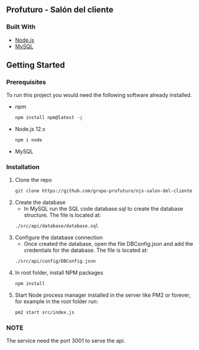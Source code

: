 ## Profuturo - Salón del cliente

### Built With

- [Node.js](https://nodejs.org/)
- [MySQL](https://www.mysql.com/)

## Getting Started

### Prerequisites

To run this project you would need the following software already installed.

- npm

  ```sh
  npm install npm@latest -g
  ```

- Node.js 12.x

  ```sh
  npm i node
  ```

- MySQL

### Installation

1. Clone the repo
   ```sh
   git clone https://github.com/grupo-profuturo/njs-salon-del-cliente
   ```
2. Create the database
   - In MySQL run the SQL code database.sql to create the database structure. The file is located at:
   ```sh
   ./src/api/database/database.sql
   ```
3. Configure the database connection
   - Once created the database, open the file DBConfig.json and add the credentials for the database. The file is located at:
   ```sh
   ./src/api/config/DBConfig.json
   ```
4. In root folder, install NPM packages
   ```sh
   npm install
   ```
5. Start Node process manager installed in the server like PM2 or forever, for example in the root folder run:
   ```sh
   pm2 start src/index.js
   ```
### NOTE
The service need the port 3001 to serve the api.
